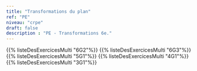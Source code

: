 ```yaml
---
title: "Transformations du plan"
ref: "PE"
niveau: "crpe"
draft: false
description : "PE - Transformations 6e."
---
```


{{% listeDesExercicesMulti "6G2"%}}
{{% listeDesExercicesMulti "6G3"%}}
{{% listeDesExercicesMulti "5G1"%}}
{{% listeDesExercicesMulti "4G1"%}}
{{% listeDesExercicesMulti "3G1"%}}

